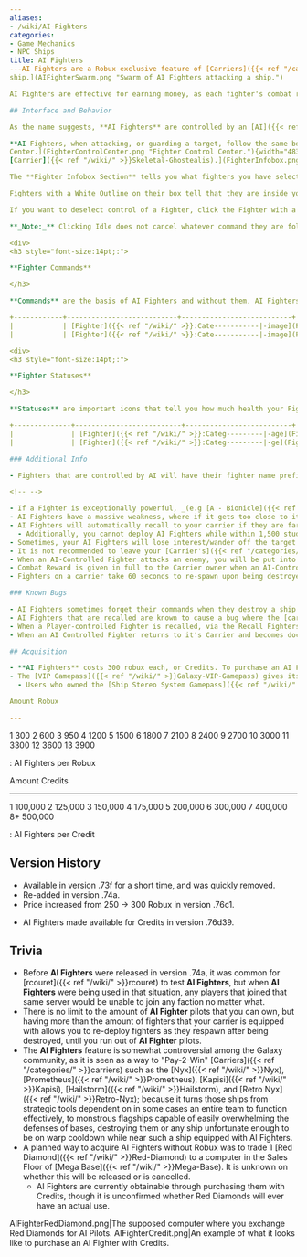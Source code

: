```yaml
---
aliases:
- /wiki/AI-Fighters
categories:
- Game Mechanics
- NPC Ships
title: AI Fighters
---AI Fighters are a Robux exclusive feature of [Carriers]({{< ref "/categories/" >}}carriers) that allows the pilot of any Carrier to control their ship's [Fighters]({{< ref "/categories/" >}}fighters) with [AI]({{< ref "/categories/" >}}npc-ships) instead of players. They are priced at 300 Robux each, or 100,000 Credits for the first AI pilot purchased with credits (the second one is 125k, third 150k, and so on until the cost caps out at 500,000 Credits). ![Swarm of AI Fighters attacking a
ship.](AIFighterSwarm.png "Swarm of AI Fighters attacking a ship.")

AI Fighters are effective for earning money, as each fighter's combat reward will be rewarded to the carrier (provided the fighters are still alive and that the target dies) 

## Interface and Behavior 

As the name suggests, **AI Fighters** are controlled by an [AI]({{< ref "/categories/" >}}npc-ships), and can be commanded by the [Carrier's]({{< ref "/categories/" >}}carriers) pilot to do various tasks via the **Fighter Control Center**.

**AI Fighters, when attacking, or guarding a target, follow the same behavior as all [AI]({{< ref "/wiki/" >}}AI) Ships,** only having exceptions when in command. ![Fighter Control
Center.](FighterControlCenter.png "Fighter Control Center."){width="483" height="63"} Fighters that you want to command can be selected via the ▼ Button on the far left, which opens up the **Fighter Infoboxes**, just below the Fighter Control Center. If you want to select all Fighters at once, just click the **All** button beside it. AI Pilots can only control one Fighter each. ![Fighter Infobox Section of a
[Carrier]({{< ref "/wiki/" >}}Skeletal-Ghostealis).](FighterInfobox.png "Fighter Infobox Section of a Carrier."){width="481" height="53"} On the far right of the Fighter Control Center you can see the amount of AI Fighters you have and the amount of them remaining (_In-depth explanation can be found at the "Dead" Section below_), and a button to purchase additional AI Fighters.

The **Fighter Infobox Section** tells you what fighters you have selected, commanded and the statuses of these Fighters.

Fighters with a White Outline on their box tell that they are inside your [Carrier]({{< ref "/categories/" >}}carriers), on standby. While Fighters with a Blue Outline tell that they are currently being controlled by an AI Fighter and are released outside your [Carrier]({{< ref "/categories/" >}}carriers).

If you want to deselect control of a Fighter, click the Fighter with a Thick Outline to deselect it, or click _Idle_ on the far left to deselect all Fighters.

**_Note:_** Clicking Idle does not cancel whatever command they are following.

<div>
<h3 style="font-size:14pt;:">

**Fighter Commands**

</h3>

**Commands** are the basis of AI Fighters and without them, AI Fighters would be aimless on what to attack, guard or to do.

+------------+---------------------------+---------------------------+ | Command | Description | Infobox Icon | +============+===========================+===========================+ | **Attack** | If a | ![                        |
|            | [Fighter]({{< ref "/wiki/" >}}:Cate-----------|-image](FighterAttack.png) | | | gory:Fighters "wikilink") | | | | is attacking a target you | | | | selected, it's Fighter | | | | Infobox will have an icon | | | | of 2 swords beside the | | | | name of the Fighter. | | | | | | | | AI Fighters will assume | | | | normal | | | | [AI]({{< ref "/wiki/" >}}AI) | | | | attacking behavior | | | | pattern, and will try to | | | | fly to its target no | | | | matter how far away. | | +------------+---------------------------+---------------------------+ | **Guard** | If a | ! | | | [Fighter]({{< ref "/wiki/" >}}:Cate-|-[image](FighterGuard.png) | | | gory:Fighters "wikilink") | | | | is guarding a | | | | [Ship]({{< ref "/wiki/" >}}:Ca-|-|-|-|-tegory:Ships), | | | | [Starbase]({{< ref "/wiki/" >}}:Categ-|-|-|-|-ory:Starbase), | | | | or | | | | [Planet]({{< ref "/wiki/" >}}:Cate-|-|-|-|-gory:Planets), | | | | it's Fighter Infobox | | | | will have a shield icon | | | | beside the name of the | | | | Fighter. | | | | | | | | AI Fighters that are | | | | commanded to guard will | | | | fly to the designated | | | | guard point, no matter | | | | how far away, and will | | | | stay there for an | | | | indefinite amount of | | | | time. Guarding AI | | | | Fighters have a | | | | detection/aggro radius of | | | | 13k studs, same as | | | | [AI]({{< ref "/wiki/" >}}AI) | | | | Ships, **BUT** you have | | | | to be actively hostile | | | | _(e.g Recently shot at an | | | | enemy)_ in order for the | | | | guarding fighters to | | | | attack you if you're in | | | | an enemy faction. | | +------------+---------------------------+---------------------------+ | **Recall** | If a | ![                        |
|            | [Fighter]({{< ref "/wiki/" >}}:Cate-----------|-image](FighterRecall.png) | | | gory:Fighters "wikilink") | | | | is recalling, it's | | | | Fighter Infobox will have | | | | a curved line beside the | | | | name of the Fighter. | | | | | | | | Commanding Recall on | | | | fighters will immediately | | | | cancel whatever command | | | | they are following and | | | | will immediately move | | | | back to your Carrier, no | | | | matter how far away. | | | | | | | | Unlike recalling Player | | | | controlled Fighters, AI | | | | Fighters have to fly back | | | | your carrier in order | | | | teleport back to their | | | | spawn position | | | | | | | | This makes recalling **AI | | | | Fighters** extremely slow | | | | by comparison to | | | | player-controlled | | | | fighters, and is a major | | | | downside to the usage of | | | | **AI Fighters**. | | +------------+---------------------------+---------------------------+ | | | | +------------+---------------------------+---------------------------+

<div>
<h3 style="font-size:14pt;:">

**Fighter Statuses**

</h3>

**Statuses** are important icons that tell you how much health your Fighter has, or if it's dead. Statuses are separate from commands and both icons can appear at once.

+--------------+--------------------------+--------------------------+ | Status | Description | Infobox Icon | +==============+==========================+==========================+ | **Idle** | If a | ! | | | [Fighter]({{< ref "/wiki/" >}}:Categ-|-[image](FighterIdle.png) | | | ory:Fighters "wikilink") | | | | is idle, it's Fighter | | | | Infobox will have no | | | | icons. | | | | | | | | Idle state usually | | | | happens after it's | | | | designated target or | | | | guard point is | | | | destroyed. | | | | | | | | Released idle Fighters | | | | will move away from its | | | | former target position | | | | indefinitely, but will | | | | still attack any hostile | | | | ship that comes close to | | | | them, usually following | | | | the same behavior as | | | | wandering | | | | [AI]({{< ref "/wiki/" >}}AI) | | | | Ships. | | +--------------+--------------------------+--------------------------+ | **Damaged** | If a | ![im                     |
|              | [Fighter]({{< ref "/wiki/" >}}:Categ---------|-age](FighterDamaged.png) | | | ory:Fighters "wikilink") | | | | is damaged, it's | | | | Fighter Infobox will | | | | tell how much | | | | [Shi | | | | eld]({{< ref "/wiki/" >}}Shields) | | | | and | | | | [Hull]({{< ref "/wiki/" >}}Hull) | | | | it has, much like how | | | | damaged your ships are | | | | in the "Spawn Ship" | | | | section. | | +--------------+--------------------------+--------------------------+ | **Dead** | If a | ! | | | [Fighter]({{< ref "/wiki/" >}}:Categ-|-[image](FighterDead.png) | | | ory:Fighters "wikilink") | | | | is dead, it will grey | | | | out the Fighter Infobox | | | | of that Fighter. | | | | | | | | If any **AI Fighter** | | | | dies _(e.g 4 out 12 of | | | | AI Fighters die, you | | | | will be left with 8 | | | | usable AI Pilots),_ you | | | | have to respawn the | | | | carrier to regain the | | | | **AI Fighters** that | | | | died. The "Remaining" | | | | AI Pilots found on the | | | | far right of the | | | | **Fighter Control | | | | Center** tells how much | | | | "AI Pilots" are on | | | | your disposal inside | | | | your carrier, as said | | | | before, you have to | | | | respawn your carrier in | | | | order to regain the AI | | | | Fighters that you lost. | | +--------------+--------------------------+--------------------------+ | **Occupied** | If a | ![ima                    |
|              | [Fighter]({{< ref "/wiki/" >}}:Categ---------|-ge](FighterOccupied.png) | | | ory:Fighters "wikilink") | | | | is occupied by another | | | | player, it will show as | | | | a red outline over the | | | | **Fighter Infobox** that | | | | the other player is | | | | currently piloting. | | | | | | | | These Fighters can still | | | | be overridden by giving | | | | the Fighter an AI Pilot | | | | command, but the player | | | | piloting the Fighter | | | | will be kicked out of | | | | the pilot seat and will | | | | fall off. Be wary of | | | | this status when you | | | | have players controlling | | | | many of your Fighters. | | +--------------+--------------------------+--------------------------+ | | | | +--------------+--------------------------+--------------------------+

### Additional Info 

- Fighters that are controlled by AI will have their fighter name prefix be the owner of the Carrier _(e.g CarrierMain6969 Wraith)_, while the Fighters that are controlled by Players will have their fighter name prefix be the faction the Carrier is in. _(e.g Galaxy Defenders Wraith)_

<!-- -->

- If a Fighter is exceptionally powerful, _(e.g [A - Bionicle]({{< ref "/wiki/" >}}A---Bionicle), [Elanis]({{< ref "/wiki/" >}}Elanis), or [Hunter]({{< ref "/wiki/" >}}Hunter)),_ it may be better to put a player instead, as they can use the fighter's full potential unlike [AI]({{< ref "/wiki/" >}}AI).
- AI Fighters have a massive weakness, where if it gets too close to its target, it will turn around, possibly losing most, if not **All** of its firepower, until it turns around again after moving a moderate distance away from its target. _(This Behavior is explained in detail in the page [AI]({{< ref "/wiki/" >}}AI))_.
- AI Fighters will automatically recall to your carrier if they are farther than 50,000 studs away from your ship, or if you are docking/docked.
  - Additionally, you cannot deploy AI Fighters while within 1,500 studs of any [base]({{< ref "/categories/" >}}base).
- Sometimes, your AI Fighters will lose interest/wander off the target that they are attacking/guarding, so be sure to click the Attack/Guard command often even if the command is set.
- It is not recommended to leave your [Carrier's]({{< ref "/categories/" >}}carriers) pilot seat, as the AI Fighters can possibly have their set commands be removed.
- When an AI-Controlled Fighter attacks an enemy, you will be put into a "Hostile" state whether your Carrier has attacked or not, at any distance away. Interestingly though, this does not happen with Player-Controlled Fighters when they attack an enemy.
- Combat Reward is given in full to the Carrier owner when an AI-Controlled Fighter with accumulated CR destroys a ship. But the accumulated CR will be lost if the AI-Fighter carrying it is destroyed before it's target is destroyed. For Player-Controlled Fighters, the Combat Reward is instead given to the Pilot of the Fighter instead of the Captain of the Carrier that houses it.
- Fighters on a carrier take 60 seconds to re-spawn upon being destroyed.

### Known Bugs 

- AI Fighters sometimes forget their commands when they destroy a ship. Best example of this is when an AI Pilot destroys a ship during a guard command, afterwards it will wander off from its guard spot aimlessly.
- AI Fighters that are recalled are known to cause a bug where the [carrier]({{< ref "/categories/" >}}carriers) goes up to the recalled [fighter's]({{< ref "/categories/" >}}fighters) top speed (e.g. [Nimitz]({{< ref "/wiki/" >}}Nimitz) having [Interceptor F's]({{< ref "/wiki/" >}}Interceptor-F) top speed), caused by getting on a recalled AI Fighter, and then the pilot getting in the seat.
- When a Player-controlled Fighter is recalled, via the Recall Fighters button separate from the Fighter Control Center, and the Pilot inside the Fighter stays, the next time the Captain sets a command to the occupied Fighter, it will move and execute the command despite being occupied and the Player-Pilot may be left stuck welded on the carrier or fall off. It is also not shown the red border despite being occupied in that state.
- When an AI Controlled Fighter returns to it's Carrier and becomes docked, it will be impossible for a player to pilot that Fighter as it will keep booting you out of the seat, even though no AI is controlling the fighter anymore.

## Acquisition

- **AI Fighters** costs 300 robux each, or Credits. To purchase an AI Fighter pilot with robux, you must do so through the Robux shop menu (the button for it is right next to the [Codes]({{< ref "/wiki/" >}}Codes) button). Purchasing an AI Fighter with Credits requires that you have the Fighter Command Center visible, and click on the green plus-shaped button. Once bought, it acts as a permanent "slot" able to be used with any Carrier's Fighters and will remain if the Fighter it's controlling is destroyed. In terms of purchasing **AI Fighters** with Credits, the first purchase with Credits cost 100,000. Every subsequent purchase of an **AI Fighter** with Credits will have the cost increased by 25,000 Credits (**_only for the first 5 purchases, see the cost tables below_**), until the cost reaches its maximum of 500,000. Note that you can continue to buy AI Fighters with credits even after you have reached the maximum Credit cost. <span style="color:yellow">**AI Fighters purchased with Robux do not count towards the Credit cost increase.**</span>
- The [VIP Gamepass]({{< ref "/wiki/" >}}Galaxy-VIP-Gamepass) gives its owner 1 **AI Fighter**.
  - Users who owned the [Ship Stereo System Gamepass]({{< ref "/wiki/" >}}Ship-Stereo-System-Gamepass) before it was retired are also given 1 **AI Fighter**.

Amount Robux

---
```


1 300 2 600 3 950 4 1200 5 1500 6 1800 7 2100 8 2400 9 2700 10 3000 11 3300 12 3600 13 3900

: AI Fighters per Robux

Amount Credits

---

1 100,000 2 125,000 3 150,000 4 175,000 5 200,000 6 300,000 7 400,000 8+ 500,000

: AI Fighters per Credit

## Version History 

- Available in version .73f for a short time, and was quickly removed.
- Re-added in version .74a.
- Price increased from 250 -> 300 Robux in version .76c1.

<!-- -->

- AI Fighters made available for Credits in version .76d39.

## Trivia

- Before **AI Fighters** were released in version .74a, it was common for [rcouret]({{< ref "/wiki/" >}}rcouret) to test **AI Fighters**, but when **AI Fighters** were being used in that situation, any players that joined that same server would be unable to join any faction no matter what.
- There is no limit to the amount of **AI Fighter** pilots that you can own, but having more than the amount of fighters that your carrier is equipped with allows you to re-deploy fighters as they respawn after being destroyed, until you run out of **AI Fighter** pilots.
- The **AI Fighters** feature is somewhat controversial among the Galaxy community, as it is seen as a way to "Pay-2-Win" [Carriers]({{< ref "/categories/" >}}carriers) such as the [Nyx]({{< ref "/wiki/" >}}Nyx), [Prometheus]({{< ref "/wiki/" >}}Prometheus), [Kapisi]({{< ref "/wiki/" >}}Kapisi), [Hailstorm]({{< ref "/wiki/" >}}Hailstorm), and [Retro Nyx]({{< ref "/wiki/" >}}Retro-Nyx); because it turns those ships from strategic tools dependent on in some cases an entire team to function effectively, to monstrous flagships capable of easily overwhelming the defenses of bases, destroying them or any ship unfortunate enough to be on warp cooldown while near such a ship equipped with AI Fighters.
- A planned way to acquire AI Fighters without Robux was to trade 1 [Red Diamond]({{< ref "/wiki/" >}}Red-Diamond) to a computer in the Sales Floor of [Mega Base]({{< ref "/wiki/" >}}Mega-Base). It is unknown on whether this will be released or is cancelled.
  - AI Fighters are currently obtainable through purchasing them with Credits, though it is unconfirmed whether Red Diamonds will ever have an actual use.

AIFighterRedDiamond.png|The supposed computer where you exchange Red Diamonds for AI Pilots. AIFighterCredit.png|An example of what it looks like to purchase an AI Fighter with Credits.